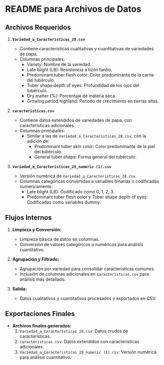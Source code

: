 # README para Archivos de Datos

## Archivos Requeridos

1. **`Variedad_a_Caracteristicas_28.csv`**
   - Contiene características cualitativas y cuantitativas de variedades de papa.
   - Columnas principales:
     - Variety: Nombre de la variedad.
     - Late blight (LB): Resistencia a tizón tardío.
     - Predominant tuber flesh color: Color predominante de la carne del tubérculo.
     - Tuber shape depth of eyes: Profundidad de los ojos del tubérculo.
     - Dry matter (%): Porcentaje de materia seca.
     - Growing period highland: Periodo de crecimiento en tierras altas.

2. **`caracteristicas.csv`**
   - Contiene datos extendidos de variedades de papa, con características adicionales.
   - Columnas principales:
     - Similar a las de `Variedad_a_Caracteristicas_28.csv`, con la adición de:
       - Predominant tuber skin color: Color predominante de la piel del tubérculo.
       - General tuber shape: Forma general del tubérculo.

3. **`Variedad_a_Caracteristicas_28_numeric (1).csv`**
   - Versión numérica de `Variedad_a_Caracteristicas_28.csv`.
   - Columnas categóricas convertidas a variables binarias o codificadas numéricamente:
     - Late blight (LB): Codificado como 0, 1, 2, 3.
     - Predominant tuber flesh color y Tuber shape depth of eyes: Codificadas como variables dummy.

## Flujos Internos

1. **Limpieza y Conversión:**
   - Limpieza básica de datos en columnas.
   - Conversión de valores categóricos a numéricos para análisis cuantitativo.
   
2. **Agrupación y Filtrado:**
   - Agrupación por variedad para consolidar características comunes.
   - Inclusión de columnas adicionales en `caracteristicas.csv` para análisis más detallado.

3. **Salida:**
   - Datos cualitativos y cuantitativos procesados y exportados en CSV.

## Exportaciones Finales

- **Archivos finales generados:**
  1. `Variedad_a_Caracteristicas_28.csv`: Datos crudos de características.
  2. `caracteristicas.csv`: Datos extendidos con características adicionales.
  3. `Variedad_a_Caracteristicas_28_numeric (1).csv`: Versión numérica para análisis cuantitativo.
